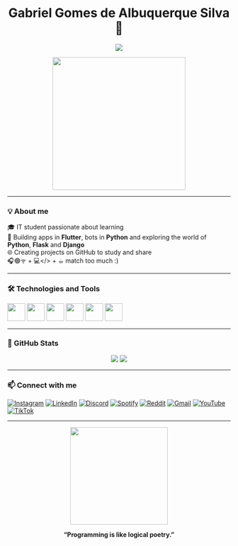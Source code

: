 <h1 align="center">Gabriel Gomes de Albuquerque Silva 👋</h1>
<p align="center">
  <img src="https://readme-typing-svg.herokuapp.com?color=00FFFF&center=true&lines=evolving+developer+%F0%9F%94%A9%3BPassionate+about+technology!+%F0%9F%8C%90" />
</p>

<p align="center">
  <img src="https://media.giphy.com/media/qgQUggAC3Pfv687qPC/giphy.gif" width="300" />
</p>

---

### 💡 About me

🎓 IT student passionate about learning <br>
🔧 Building apps in **Flutter**, bots in **Python** and exploring the world of **Python**, **Flask** and **Django** <br>
🌐 Creating projects on GitHub to study and share <br>
🎧🟢ᯤ + 💻</> + ☕︎ match too much :) <br>

---

### 🛠️ Technologies and Tools

<p align="left">
  <img src="https://cdn.jsdelivr.net/gh/devicons/devicon/icons/python/python-original.svg" width="40"/>
  <img src="https://cdn.jsdelivr.net/gh/devicons/devicon/icons/django/django-plain.svg" width="40"/>
  <img src="https://cdn.jsdelivr.net/gh/devicons/devicon/icons/html5/html5-original.svg" width="40"/>
  <img src="https://cdn.jsdelivr.net/gh/devicons/devicon/icons/css3/css3-original.svg" width="40"/>
  <img src="https://cdn.jsdelivr.net/gh/devicons/devicon/icons/mysql/mysql-original.svg" width="40"/>
  <img src="https://cdn.jsdelivr.net/gh/devicons/devicon/icons/github/github-original.svg" width="40"/>
</p>

---

### 🚀 GitHub Stats

<p align="center">
  <img src="https://github-readme-stats.vercel.app/api?username=GabrielAlbq&show_icons=true&theme=tokyonight" />
  <img src="https://github-readme-stats.vercel.app/api/top-langs/?username=GabrielAlbq&layout=compact&theme=tokyonight" />
</p>

---

### 📫 Connect with me

[![Instagram](https://img.shields.io/badge/Instagram-DD2A7B?style=for-the-badge&logo=instagram&logoColor=white)](https://www.instagram.com/gabriel.albqr_/)
[![LinkedIn](https://img.shields.io/badge/LinkedIn-0077B5?style=for-the-badge&logo=linkedin&logoColor=white)](https://www.linkedin.com/in/gabriel-albqr/)
[![Discord](https://img.shields.io/badge/Discord-5865F2?style=for-the-badge&logo=discord&logoColor=white)](http://discordapp.com/users/376074349117177858)
[![Spotify](https://img.shields.io/badge/Spotify-1DB954?style=for-the-badge&logo=spotify&logoColor=white)](https://open.spotify.com/user/31cmrlx6jvc7vrrhxzb3db5m4d5a?si=ee824a9a795b4274&nd=1&dlsi=374a0ec814b640db)
[![Reddit](https://img.shields.io/badge/Reddit-FF4500?style=for-the-badge&logo=reddit&logoColor=white)](https://www.reddit.com/user/GabrielAlbqr/)
[![Gmail](https://img.shields.io/badge/Email-D14836?style=for-the-badge&logo=gmail&logoColor=white)](mailto:gabriel.albqdev@outlook.com)
[![YouTube](https://img.shields.io/badge/YouTube-FF0000?style=for-the-badge&logo=youtube&logoColor=white)](https://www.youtube.com/@gabriel.albuqr/videos)
[![TikTok](https://img.shields.io/badge/TikTok-000000?style=for-the-badge&logo=tiktok&logoColor=white)](https://www.tiktok.com/@gabriel.albq_)

---

<p align="center">
  <img src="https://media0.giphy.com/media/v1.Y2lkPTc5MGI3NjExd295OHBmMjAzMWRleWNhMHkxNXBvcmttcW11aTNpbGpjMWJvODJ5YiZlcD12MV9pbnRlcm5hbF9naWZfYnlfaWQmY3Q9Zw/jBOOXxSJfG8kqMxT11/giphy.gif" width="220" />
</p>
<p align="center">
  <b>“Programming is like logical poetry.”</b>
</p>

